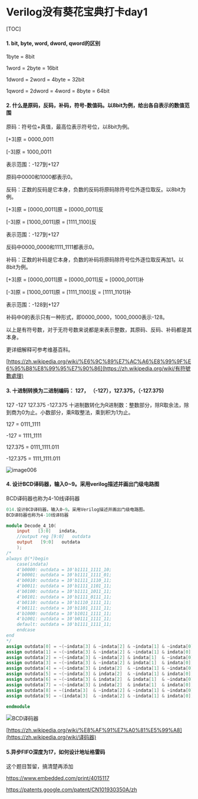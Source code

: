 # Verilog没有葵花宝典打卡day1

[TOC]

#### 1. bit, byte, word, dword, qword的区别

1byte = 8bit

1word = 2byte = 16bit

1dword = 2word = 4byte  = 32bit

1qword = 2dword = 4word = 8byte = 64bit

#### 2. 什么是原码，反码，补码，符号-数值码。以8bit为例，给出各自表示的数值范围

原码：符号位+真值，最高位表示符号位，以8bit为例。

[+3]原 = 0000_0011

[-3]原 = 1000_0011

表示范围：-127到+127

原码中0000和1000都表示0。

反码：正数的反码是它本身，负数的反码将原码除符号位外逐位取反。以8bit为例。

[+3]原 = [0000_0011]原 = [0000_0011]反

[-3]原 = [1000_0011]原 = [1111_1100]反

表示范围：-127到+127

反码中0000_0000和1111_1111都表示0。

补码：正数的补码是它本身，负数的补码将原码除符号位外逐位取反再加1。以8bit为例。

[+3]原 = [0000_0011]原 = [0000_0011]反 = [0000_0011]补

[-3]原 = [1000_0011]原 = [1111_1100]反 = [1111_1101]补

表示范围：-128到+127

补码中0的表示只有一种形式，即0000_0000，1000_0000表示-128。



以上是有符号数，对于无符号数来说都是来表示整数，其原码、反码、补码都是其本身。

更详细解释可参考维基百科。

[https://zh.wikipedia.org/wiki/%E6%9C%89%E7%AC%A6%E8%99%9F%E6%95%B8%E8%99%95%E7%90%86](https://zh.wikipedia.org/wiki/有符號數處理)

#### 3. 十进制转换为二进制编码： 127， （-127），127.375，（-127.375)

127 -127 127.375 -127.375  十进制数转化为R进制数：整数部分，除R取余法，除到商为0为止。小数部分，乘R取整法，乘到积为1为止。  

127 = 0111_1111 

-127 = 1111_1111 

127.375 = 0111_1111.011 

-127.375 = 1111_1111.011

![image006](https://ws4.sinaimg.cn/large/006C4SD7ly1g2cdlhf86wj30z90fbac5.jpg)

#### 4. 设计BCD译码器，输入0~9。采用verilog描述并画出门级电路图

BCD译码器也称为4-10线译码器  

```verilog
014.设计BCD译码器，输入0~9。采用Verilog描述并画出门级电路图。
BCD译码器也称为4-10线译码器

module Decode_4_10(
    input   [3:0]   indata,
    //output reg [9:0]   outdata
    output   [9:0]   outdata
    );
/*
always @(*)begin
    case(indata)
    4'b0000: outdata = 10'b1111_1111_10;
    4'b0001: outdata = 10'b1111_1111_01;
    4'b0010: outdata = 10'b1111_1110_11;
    4'b0011: outdata = 10'b1111_1101_11;
    4'b0100: outdata = 10'b1111_1011_11;
    4'b0101: outdata = 10'b1111_0111_11;
    4'b0110: outdata = 10'b1110_1111_11;
    4'b0111: outdata = 10'b1101_1111_11;
    4'b1000: outdata = 10'b1011_1111_11;
    4'b1001: outdata = 10'b0111_1111_11;
    default: outdata = 10'b1111_1111_11;
    endcase
end
*/
assign outdata[0] = ~(~indata[3] & ~indata[2] & ~indata[1] & ~indata[0]);
assign outdata[1] = ~(~indata[3] & ~indata[2] & ~indata[1] & indata[0]);
assign outdata[2] = ~(~indata[3] & ~indata[2] & indata[1]  & ~indata[0]);
assign outdata[3] = ~(~indata[3] & ~indata[2] & indata[1]  & indata[0]);
assign outdata[4] = ~(~indata[3] & indata[2]  & ~indata[1] & ~indata[0]);
assign outdata[5] = ~(~indata[3] & indata[2]  & ~indata[1] & indata[0]);
assign outdata[6] = ~(~indata[3] & indata[2]  & indata[1]  & ~indata[0]);
assign outdata[7] = ~(~indata[3] & indata[2]  & indata[1]  & indata[0]);
assign outdata[8] = ~(indata[3]  & ~indata[2] & ~indata[1] & ~indata[0]);
assign outdata[9] = ~(indata[3]  & ~indata[2] & ~indata[1] & indata[0]);

endmodule
```

![BCD译码器](https://wx2.sinaimg.cn/large/006C4SD7ly1g2cdm7ft67j30o70da0tm.jpg)

[https://zh.wikipedia.org/wiki/%E8%AF%91%E7%A0%81%E5%99%A8](https://zh.wikipedia.org/wiki/译码器) 

#### 5.异步FIFO深度为17，如何设计地址格雷码

这个题目暂留，搞清楚再添加

<https://www.embedded.com/print/4015117>

<https://patents.google.com/patent/CN101930350A/zh>

